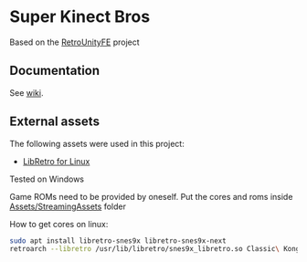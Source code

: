# Super Kinect Bros

Based on the [RetroUnityFE](https://github.com/humbertodias/RetroUnityFE) project

## Documentation

See [wiki](https://github.com/Scorr/RetroUnity/wiki).

## External assets

The following assets were used in this project:

* [LibRetro for Linux](http://dimitry-i.blogspot.com/2013/01/mononet-how-to-dynamically-load-native.html)

Tested on Windows

Game ROMs need to be provided by oneself.
Put the cores and roms inside [Assets/StreamingAssets](Assets/StreamingAssets) folder

How to get cores on linux:

```bash
sudo apt install libretro-snes9x libretro-snes9x-next
retroarch --libretro /usr/lib/libretro/snes9x_libretro.so Classic\ Kong\ Complete\ \(U\) \V2-01.smc 
```
